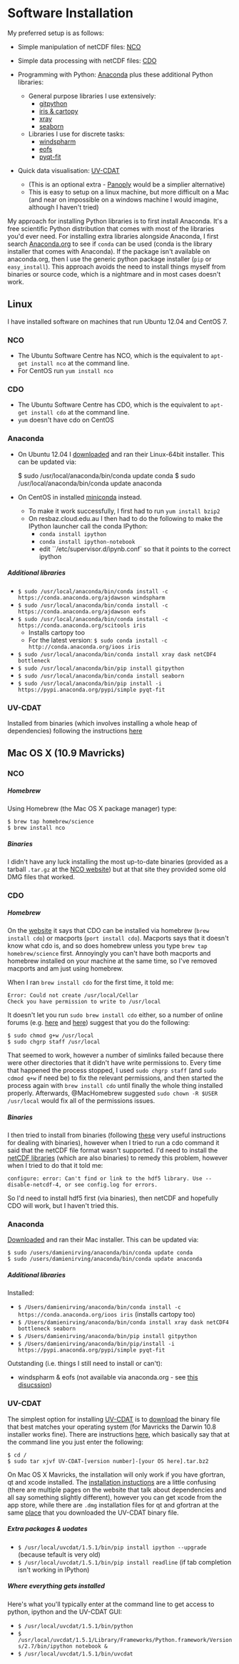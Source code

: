 # Software Installation

My preferred setup is as follows:

* Simple manipulation of netCDF files: [NCO](http://nco.sourceforge.net/)
* Simple data processing with netCDF files: [CDO](https://code.zmaw.de/projects/cdo)
* Programming with Python: [Anaconda](http://continuum.io/downloads) plus these additional Python libraries:
  * General purpose libraries I use extensively:
    * [gitpython](http://gitpython.readthedocs.org/en/stable/)
    * [iris & cartopy](http://scitools.org.uk/)
    * [xray](http://xray.readthedocs.org/en/stable/)
    * [seaborn](http://stanford.edu/~mwaskom/software/seaborn/)
  * Libraries I use for discrete tasks:
    * [windspharm](http://ajdawson.github.io/windspharm/)
    * [eofs](http://ajdawson.github.io/eofs/)
    * [pyqt-fit](http://pythonhosted.org/PyQt-Fit/index.html)

* Quick data visualisation: [UV-CDAT](http://uvcdat.llnl.gov/) 

    * (This is an optional extra - [Panoply](http://www.giss.nasa.gov/tools/panoply/) would be a simplier alternative)
    * This is easy to setup on a linux machine, but more difficult on a Mac
      (and near on impossible on a windows machine I would imagine, although I haven't tried)

My approach for installing Python libraries is to first install Anaconda. 
It's a free scientific Python distribution that comes with most of the libraries you'd ever need.
For installing extra libraries alongside Anaconda,
I first search [Anaconda.org](https://anaconda.org/) to see if `conda` can be used 
(conda is the library installer that comes with Anaconda).
If the package isn't available on anaconda.org, 
then I use the generic python package installer (`pip` or `easy_install`). 
This approach avoids the need to install things myself from binaries or source code, 
which is a nightmare and in most cases doesn't work.

## Linux

I have installed software on machines that run Ubuntu 12.04 and CentOS 7.

### NCO

* The Ubuntu Software Centre has NCO,
  which is the equivalent to `apt-get install nco` at the command line.
* For CentOS run `yum install nco` 

### CDO

* The Ubuntu Software Centre has CDO,
  which is the equivalent to `apt-get install cdo` at the command line.
* `yum` doesn't have cdo on CentOS

### Anaconda

* On Ubuntu 12.04 I [downloaded](http://continuum.io/downloads) and ran their Linux-64bit installer.
  This can be updated via:

    $ sudo /usr/local/anaconda/bin/conda update conda
    $ sudo /usr/local/anaconda/bin/conda update anaconda

* On CentOS in installed [miniconda](http://conda.pydata.org/miniconda.html) instead.
  * To make it work successfully, I first had to run `yum install bzip2`
  * On resbaz.cloud.edu.au I then had to do the following to make the IPython launcher call the conda IPython:
    * `conda install ipython`
    * `conda install ipython-notebook`
    * edit ``/etc/supervisor.d/ipynb.conf` so that it points to the correct ipython

##### Additional libraries

* `$ sudo /usr/local/anaconda/bin/conda install -c https://conda.anaconda.org/ajdawson windspharm`
* `$ sudo /usr/local/anaconda/bin/conda install -c https://conda.anaconda.org/ajdawson eofs`
* `$ sudo /usr/local/anaconda/bin/conda install -c https://conda.anaconda.org/scitools iris` 
  * Installs cartopy too
  * For the latest version: `$ sudo conda install -c http://conda.anaconda.org/ioos iris` 
* `$ sudo /usr/local/anaconda/bin/conda install xray dask netCDF4 bottleneck`
* `$ sudo /usr/local/anaconda/bin/pip install gitpython`
* `$ sudo /usr/local/anaconda/bin/conda install seaborn`
* `$ sudo /usr/local/anaconda/bin/pip install -i https://pypi.anaconda.org/pypi/simple pyqt-fit`

### UV-CDAT

Installed from binaries (which involves installing a whole heap of dependencies) following the 
instructions [here](https://github.com/UV-CDAT/uvcdat/wiki/Installation-on-Ubuntu)


## Mac OS X (10.9 Mavricks)

### NCO

##### Homebrew

Using Homebrew (the Mac OS X package manager) type:

    $ brew tap homebrew/science  
    $ brew install nco

##### Binaries

I didn't have any luck installing the most up-to-date binaries 
(provided as a tarball `.tar.gz` at the [NCO website](http://nco.sourceforge.net/)) 
but at that site they provided some old DMG files that worked.


### CDO

##### Homebrew

On the [website](https://code.zmaw.de/projects/cdo) it says that CDO can be installed via 
homebrew (`brew install cdo`) or macports (`port install cdo`). 
Macports says that it doesn't know what cdo is,
and so does homebrew unless you type `brew tap homebrew/science` first. 
Annoyingly you can't have both macports and homebrew installed on your machine at the same time,
so I've removed macports and am just using homebrew.

When I ran `brew install cdo` for the first time, it told me:

    Error: Could not create /usr/local/Cellar
    Check you have permission to write to /usr/local

It doesn't let you run `sudo brew install cdo` either, so a number of online forums
(e.g. [here](http://superuser.com/questions/751149/get-around-permission-errors) and
[here](https://github.com/Homebrew/homebrew/issues/3930)) suggest that you do the following:

    $ sudo chmod g+w /usr/local
    $ sudo chgrp staff /usr/local

That seemed to work, 
however a number of simlinks failed because there were other directories that it didn't have write permissions to. 
Every time that happened the process stopped, 
I used `sudo chgrp staff` (and `sudo cdmod q+w` if need be) to fix the relevant permissions, 
and then started the process again with `brew install cdo` until finally the whole thing installed properly.
Afterwards, @MacHomebrew suggested `sudo chown -R $USER /usr/local` would fix all of the permissions issues.

##### Binaries

I then tried to install from binaries 
(following [these](https://code.zmaw.de/projects/cdo/embedded/1.6.3/cdo.html#x1-50001.1.1)
very useful instructions for dealing with binaries), 
however when I tried to run a cdo command it said that the netCDF file format wasn't supported. 
I'd need to install the [netCDF libraries](http://www.unidata.ucar.edu/downloads/netcdf/index.jsp) 
(which are also binaries) to remedy this problem, 
however when I tried to do that it told me:

```configure: error: Can't find or link to the hdf5 library. Use --disable-netcdf-4, or see config.log for errors.```

So I'd need to install hdf5 first (via binaries), 
then netCDF and hopefully CDO will work, 
but I haven't tried this.

### Anaconda

[Downloaded](http://continuum.io/downloads) and ran their Mac installer. This can be updated via:

    $ sudo /users/damienirving/anaconda/bin/conda update conda
    $ sudo /users/damienirving/anaconda/bin/conda update anaconda

##### Additional libraries

Installed:  

* `$ /Users/damienirving/anaconda/bin/conda install -c https://conda.anaconda.org/ioos iris` (installs cartopy too)
* `$ /Users/damienirving/anaconda/bin/conda install xray dask netCDF4 bottleneck seaborn`
* `$ /Users/damienirving/anaconda/bin/pip install gitpython`
* `$ /Users/damienirving/anaconda/bin/pip/install -i https://pypi.anaconda.org/pypi/simple pyqt-fit`

Outstanding (i.e. things I still need to install or can't):  

* windspharm & eofs (not available via anaconda.org - see [this disucssion](https://github.com/ajdawson/windspharm/issues/39))


### UV-CDAT

The simplest option for installing [UV-CDAT](http://uvcdat.llnl.gov/) is to 
[download](http://sourceforge.net/projects/cdat/files/Releases/UV-CDAT/1.5/) 
the binary file that best matches your operating system 
(for Mavricks the Darwin 10.8 installer works fine).
There are instructions [here](https://github.com/UV-CDAT/uvcdat/wiki/Installation-on-Mac),
which basically say that at the command line you just enter the following:

    $ cd /
    $ sudo tar xjvf UV-CDAT-[version number]-[your OS here].tar.bz2

On Mac OS X Mavricks, 
the installation will only work if you have gfortran, qt and xcode installed. 
The [installation instuctions](http://uvcdat.llnl.gov/installing.html) are a little confusing 
(there are multiple pages on the website that talk about dependencies and all say something slightly different),
however you can get xcode from the app store, 
while there are `.dmg` installation files for qt and gfortran at the same 
[place](http://sourceforge.net/projects/cdat/files/Releases/UV-CDAT/1.5/) 
that you downloaded the UV-CDAT binary file.

##### Extra packages & uodates 

* `$ /usr/local/uvcdat/1.5.1/bin/pip install ipython --upgrade`  (because tefault is very old)
* `$ /usr/local/uvcdat/1.5.1/bin/pip install readline`  (if tab completion isn't working in IPython)

##### Where everything gets installed

Here's what you'll typically enter at the command line to get access to python,
ipython and the UV-CDAT GUI:

* `$ /usr/local/uvcdat/1.5.1/bin/python` 
* `$ /usr/local/uvcdat/1.5.1/Library/Frameworks/Python.framework/Versions/2.7/bin/ipython notebook &`
* `$ /usr/local/uvcdat/1.5.1/bin/uvcdat`
